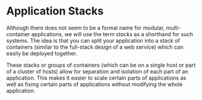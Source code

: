 # Application Stacks

Although there does not seem to be a formal name for modular, multi-container applications, we will use the term _stacks_ as a shorthand for such systems. The idea is that you can split your application into a stack of containers (similar to the full-stack design of a web service) which can easily be deployed together.

These stacks or groups of containers (which can be on a single host or part of a cluster of hosts) allow for separation and isolation of each part of an application. This makes it easier to scale certain parts of applications as well as fixing certain parts of applications without modifying the whole application.

